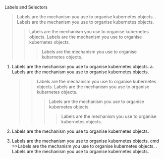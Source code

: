 Labels and Selectors

> Labels are the mechanism you use to organise kubernetes objects.
> . Labels are the mechanism you use to organise kubernetes objects.
>
> > Labels are the mechanism you use to organise kubernetes objects.
> > Labels are the mechanism you use to organise kubernetes objects.
> > >Labels are the mechanism you use to organise kubernetes objects.

1. Labels are the mechanism you use to organise kubernetes objects.
   a. Labels are the mechanism you use to organise kubernetes objects.
   > > Labels are the mechanism you use to organise kubernetes objects.
   > > Labels are the mechanism you use to organise kubernetes objects.
   > > >Labels are the mechanism you use to organise kubernetes objects.
   > > >>Labels are the mechanism you use to organise kubernetes objects.
2. Labels are the mechanism you use to organise kubernetes objects.

3. Labels are the mechanism you use to organise kubernetes objects.
cmd >>Labels are the mechanism you use to organise kubernetes objects.
. Labels are the mechanism you use to organise kubernetes objects.
<kubectl describe pod>
